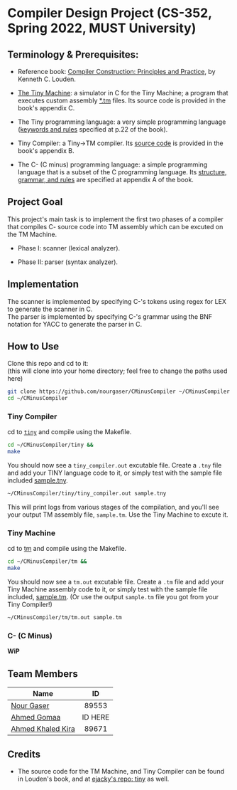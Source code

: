 # Compiler Design Project (CS-352, Spring 2022, MUST University)
## Terminology & Prerequisites:

- Reference book: [Compiler Construction: Principles and Practice](https://www.amazon.com/Compiler-Construction-Principles-Kenneth-Louden/dp/0534939724), by Kenneth C. Louden.

- [The Tiny Machine](https://www.amazon.com/Compiler-Construction-Principles-Kenneth-Louden/dp/0534939724): a simulator in C for the Tiny Machine; a program that executes custom assembly [*.tm](tm/sample.tm) files. Its source code is provided in the book's appendix C.

- The Tiny programming language: a very simple programming language ([keywords and rules](docs/img/tiny_rules.png) specified at p.22 of the book).

- Tiny Compiler: a Tiny->TM compiler. Its [source code](tiny) is provided in the book's appendix B.

- The C- (C minus) programming language: a simple programming language that is a subset of the C programming language. Its [structure, grammar, and rules](docs/img/cminus_grammar.png) are specified at appendix A of the book. 


## Project Goal

This project's main task is to implement the first two phases of a compiler that compiles C- source code into TM assembly which can be excuted on the TM Machine.


- Phase I: scanner (lexical analyzer).

- Phase II: parser (syntax analyzer).


## Implementation
The scanner is implemented by specifying C-'s tokens using regex for LEX to generate the scanner in C.<br>
The parser is implemented by specifying C-'s grammar using the BNF notation for YACC to generate the parser in C.

## How to Use
Clone this repo and cd to it: 
<br>(this will clone into your home directory; feel free to change the paths used here)
```bash 
git clone https://github.com/nourgaser/CMinusCompiler ~/CMinusCompiler && 
cd ~/CMinusCompiler
```
### Tiny Compiler
cd to [`tiny`](tiny) and compile using the Makefile.
```bash
cd ~/CMinusCompiler/tiny &&
make
```
You should now see a `tiny_compiler.out` excutable file. Create a `.tny` file and add your TINY language code to it, or simply test with the sample file included [sample.tny](tiny/sample.tny).
```bash
~/CMinusCompiler/tiny/tiny_compiler.out sample.tny
```
This will print logs from various stages of the compilation, and you'll see your output TM assembly file, `sample.tm`. Use the Tiny Machine to excute it.
### Tiny Machine 
cd to [tm](tm) and compile using the Makefile.
```bash
cd ~/CMinusCompiler/tm &&
make
```
You should now see a `tm.out` excutable file. Create a `.tm` file and add your Tiny Machine assembly code to it, or simply test with the sample file included, [sample.tm](tm/sample.tm). (Or use the output `sample.tm` file you got from your Tiny Compiler!)
```bash
~/CMinusCompiler/tm/tm.out sample.tm
```
### C- (C Minus)
**WiP**

## Team Members
| Name        | ID           |
| ------------- |:-------------:|
| [Nour Gaser](https://github.com/nourgaser)      | 89553      |
| [Ahmed Gomaa](https://github.com/ahmedgomaa)      | ID HERE      |
| [Ahmed Khaled Kira](https://github.com/ahm3dkira)      | 89671      |

## Credits
- The source code for the TM Machine, and Tiny Compiler can be found in Louden's book, and at [ejacky's repo: tiny](https://github.com/ejacky/tiny) as well. 
